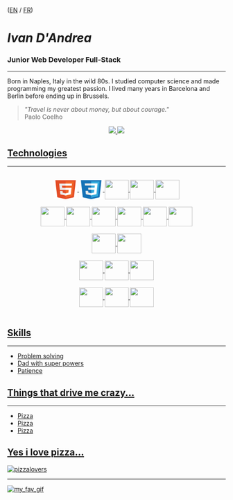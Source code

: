 ([EN](aboutme.md#en) / [FR](aboutme.md#fr))

# ***_Ivan D'Andrea_*** <a name="en"></a>
### Junior Web Developer Full-Stack
---
Born in Naples, Italy in the wild 80s. I studied computer science and made programming my greatest passion.  I lived many years in Barcelona and Berlin before ending up in Brussels. 

> _"Travel is never about money, but about courage."_  
 Paolo Coelho

<div align="center">
  <a href="https://github.com/IvanDandrea86">
  <img height="180em" src="https://github-readme-stats.vercel.app/api?username=IvanDandrea86&show_icons=true&theme=dracula&include_all_commits=true&count_private=true"/>
  <img height="180em" src="https://github-readme-stats.vercel.app/api/top-langs/?username=IvanDandrea86&layout=compact&langs_count=7&theme=dracula"/>
</div>

## Technologies
---
<div align="center">
  <div style="display: inline_block"><br>
 

   <img align="center" height="45" width="55" src="https://raw.githubusercontent.com/devicons/devicon/master/icons/html5/html5-original.svg">
  <img align="center"  height="45" width="55" src="https://raw.githubusercontent.com/devicons/devicon/master/icons/css3/css3-original.svg">
    <img  align="center"  height="45" width="55" src="https://cdn.jsdelivr.net/gh/devicons/devicon/icons/sass/sass-original.svg" />
      <img align="center"  height="45" width="55" src="https://cdn.jsdelivr.net/gh/devicons/devicon/icons/react/react-original.svg" />
    <img align="center"  height="45" width="55" src="https://cdn.jsdelivr.net/gh/devicons/devicon/icons/bootstrap/bootstrap-original.svg" />
   </div>
    <div style="display: inline_block"><br>
 <img align="center"  height="45" width="55" src="https://cdn.jsdelivr.net/gh/devicons/devicon/icons/javascript/javascript-original.svg" />
   <img align="center"  height="45" width="55" src="https://cdn.jsdelivr.net/gh/devicons/devicon/icons/typescript/typescript-original.svg" />
   <img align="center"  height="45" width="55" src="https://cdn.jsdelivr.net/gh/devicons/devicon/icons/npm/npm-original-wordmark.svg" />  
  <img align="center"  height="45" width="55" src="https://cdn.jsdelivr.net/gh/devicons/devicon/icons/nodejs/nodejs-original.svg" />
   <img align="center"  height="45" width="55" src="https://cdn.jsdelivr.net/gh/devicons/devicon/icons/express/express-original.svg" />
    <img  align="center"  height="45" width="55" src="https://cdn.jsdelivr.net/gh/devicons/devicon/icons/graphql/graphql-plain-wordmark.svg" />
    </div>
     <div style="display: inline_block"><br>
    <img align="center"  height="45" width="55" src="https://cdn.jsdelivr.net/gh/devicons/devicon/icons/php/php-original.svg" />
    <img align="center"  height="45" width="55" src="https://cdn.jsdelivr.net/gh/devicons/devicon/icons/laravel/laravel-plain-wordmark.svg" />
   </div>
    <div style="display: inline_block"><br>
 <img align="center"  height="45" width="55" src="https://cdn.jsdelivr.net/gh/devicons/devicon/icons/mysql/mysql-original-wordmark.svg" />
 <img align="center"  height="45" width="55" src="https://cdn.jsdelivr.net/gh/devicons/devicon/icons/postgresql/postgresql-original.svg" />
  <img align="center"  height="45" width="55" src="https://cdn.jsdelivr.net/gh/devicons/devicon/icons/mongodb/mongodb-original-wordmark.svg" />
   </div>
    <div style="display: inline_block"><br>
     <img align="center" height="45" width="55" src="https://cdn.jsdelivr.net/gh/devicons/devicon/icons/git/git-original.svg" /> 
 <img align="center"  height="45" width="55" src="https://cdn.jsdelivr.net/gh/devicons/devicon/icons/docker/docker-original.svg" />  
   <img align="center"  height="45" width="55" src="https://cdn.jsdelivr.net/gh/devicons/devicon/icons/heroku/heroku-plain-wordmark.svg" />
 </div>
<br>
</div>



## Skills
---

- Problem solving
- Dad with super powers
- Patience


## Things that drive me crazy...
---
- Pizza
- Pizza
- Pizza
  
Yes i love pizza...
---
![pizzalovers](https://media.giphy.com/media/jn2iXu2HRpMuovBrrV/giphy.gif)

---

![my_fav_gif](https://media.giphy.com/media/MZocLC5dJprPTcrm65/giphy.gif) 

